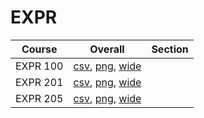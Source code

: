 # EXPR

| Course | Overall | Section |
| ------ | ------- | ------- |
| EXPR 100 | [csv](https://github.com/UCSD-Historical-Enrollment-Data/2024Fall/blob/main/overall/EXPR%20100.csv), [png](https://raw.githubusercontent.com/UCSD-Historical-Enrollment-Data/2024Fall/main/plot_overall/EXPR%20100.png), [wide](https://raw.githubusercontent.com/UCSD-Historical-Enrollment-Data/2024Fall/main/plot_overall_wide/EXPR%20100.png) |  |
| EXPR 201 | [csv](https://github.com/UCSD-Historical-Enrollment-Data/2024Fall/blob/main/overall/EXPR%20201.csv), [png](https://raw.githubusercontent.com/UCSD-Historical-Enrollment-Data/2024Fall/main/plot_overall/EXPR%20201.png), [wide](https://raw.githubusercontent.com/UCSD-Historical-Enrollment-Data/2024Fall/main/plot_overall_wide/EXPR%20201.png) |  |
| EXPR 205 | [csv](https://github.com/UCSD-Historical-Enrollment-Data/2024Fall/blob/main/overall/EXPR%20205.csv), [png](https://raw.githubusercontent.com/UCSD-Historical-Enrollment-Data/2024Fall/main/plot_overall/EXPR%20205.png), [wide](https://raw.githubusercontent.com/UCSD-Historical-Enrollment-Data/2024Fall/main/plot_overall_wide/EXPR%20205.png) |  |
